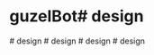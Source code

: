 # guzelBot#   d e s i g n  
 #   d e s i g n  
 #   d e s i g n  
 #   d e s i g n  
 #   d e s i g n  
 
